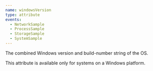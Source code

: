 ```yaml
---
name: windowsVersion
type: attribute
events:
  - NetworkSample
  - ProcessSample
  - StorageSample
  - SystemSample
---
```


The combined Windows version and build-number string of the OS.

This attribute is available only for systems on a Windows platform.